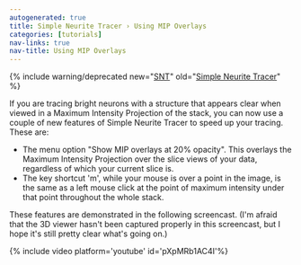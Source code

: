 ```yaml
---
autogenerated: true
title: Simple Neurite Tracer › Using MIP Overlays
categories: [tutorials]
nav-links: true
nav-title: Using MIP Overlays
---
```


{% include warning/deprecated new="[SNT](/plugins/snt)"
  old="[Simple Neurite Tracer](/plugins/simple-neurite-tracer)" %}

If you are tracing bright neurons with a structure that appears clear when viewed in a Maximum Intensity Projection of the stack, you can now use a couple of new features of Simple Neurite Tracer to speed up your tracing. These are:

-   The menu option "Show MIP overlays at 20% opacity". This overlays the Maximum Intensity Projection over the slice views of your data, regardless of which your current slice is.
-   The key shortcut 'm', while your mouse is over a point in the image, is the same as a left mouse click at the point of maximum intensity under that point throughout the whole stack.

These features are demonstrated in the following screencast. (I'm afraid that the 3D viewer hasn't been captured properly in this screencast, but I hope it's still pretty clear what's going on.)

{% include video platform='youtube' id='pXpMRb1AC4I'%}
